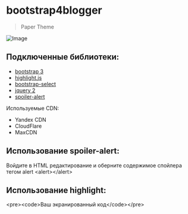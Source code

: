 # bootstrap4blogger
> Paper Theme

![Image](https://lh5.googleusercontent.com/5ldsQnSiyuagz6nf1ld2uS7ufwtzFNYwrfRnP4aIJgu64B4B1vowYD6P8LpITY_E1BqZQz0g_wtIneS1n5oyMxLKfDHOCCfvzmotWxFL83gRVLzwJzVZIA-GoaiLuTvgUsEDJaOP8Q)

Подключенные библиотеки:
-----------------
* [bootstrap 3](https://github.com/twbs/bootstrap)
* [highlight.js](https://github.com/isagalaev/highlight.js)
* [bootstrap-select](http://silviomoreto.github.io/bootstrap-select/)
* [jquery 2](https://github.com/jquery/jquery)
* [spoiler-alert](https://github.com/joshbuddy/spoiler-alert)

Используемые CDN:
- Yandex CDN
- CloudFlare
- MaxCDN

Использование spoiler-alert:
-----------------
Войдите в HTML редактирование и оберните содержимое спойлера тегом alert 
&lt;alert&gt;&lt;/alert&gt;

Использование highlight:
-----------------
&lt;pre&gt;&lt;code&gt;Ваш экранированный код&lt;/code&gt;&lt;/pre&gt;
